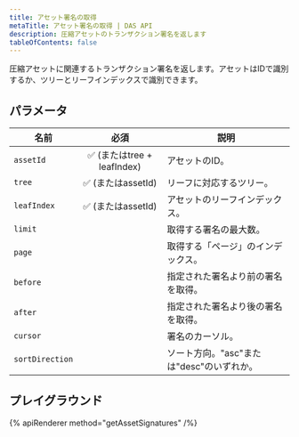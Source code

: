 ```yaml
---
title: アセット署名の取得
metaTitle: アセット署名の取得 | DAS API
description: 圧縮アセットのトランザクション署名を返します
tableOfContents: false
---
```


圧縮アセットに関連するトランザクション署名を返します。アセットはIDで識別するか、ツリーとリーフインデックスで識別できます。

## パラメータ

| 名前            | 必須 | 説明                                |
| --------------- | :------: | ------------------------------------------ |
| `assetId`       |    ✅ (またはtree + leafIndex)   | アセットのID。                       |
| `tree`          |    ✅ (またはassetId)    | リーフに対応するツリー。        |
| `leafIndex`     |    ✅ (またはassetId)    | アセットのリーフインデックス。               |
| `limit`         |          | 取得する署名の最大数。 |
| `page`          |          | 取得する「ページ」のインデックス。        |
| `before`        |          | 指定された署名より前の署名を取得。 |
| `after`         |          | 指定された署名より後の署名を取得。 |
| `cursor`        |          | 署名のカーソル。               |
| `sortDirection` |          | ソート方向。"asc"または"desc"のいずれか。 |

## プレイグラウンド

{% apiRenderer method="getAssetSignatures" /%}
